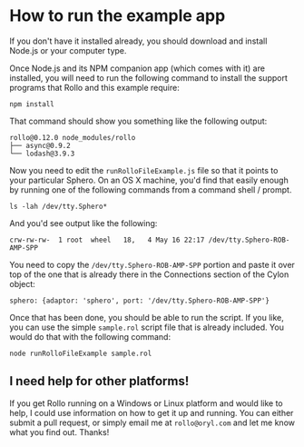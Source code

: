 # How to run the example app

If you don't have it installed already, you should download and install Node.js or your computer type.

Once Node.js and its NPM companion app (which comes with it) are installed, you will need to run the following command to install the support programs that Rollo and this example require:

    npm install

That command should show you something like the following output:

    rollo@0.12.0 node_modules/rollo
    ├── async@0.9.2
    └── lodash@3.9.3

Now you need to edit the `runRolloFileExample.js` file so that it points to your particular Sphero.  On an OS X machine, you'd find that easily enough by running one of the following commands from a command shell / prompt.

    ls -lah /dev/tty.Sphero*

And you'd see output like the following:

    crw-rw-rw-  1 root  wheel   18,   4 May 16 22:17 /dev/tty.Sphero-ROB-AMP-SPP

You need to copy the `/dev/tty.Sphero-ROB-AMP-SPP` portion and paste it over top of the one that is already there in the Connections section of the Cylon object: 

    sphero: {adaptor: 'sphero', port: '/dev/tty.Sphero-ROB-AMP-SPP'}

Once that has been done, you should be able to run the script.  If you like, you can use the simple `sample.rol` script file that is already included.  You would do that with the following command:

    node runRolloFileExample sample.rol

## I need help for other platforms!

If you get Rollo running on a Windows or Linux platform and would like to help, I could use information on how to get it up and running.  You can either submit a pull request, or simply email me at `rollo@oryl.com` and let me know what you find out.  Thanks!
